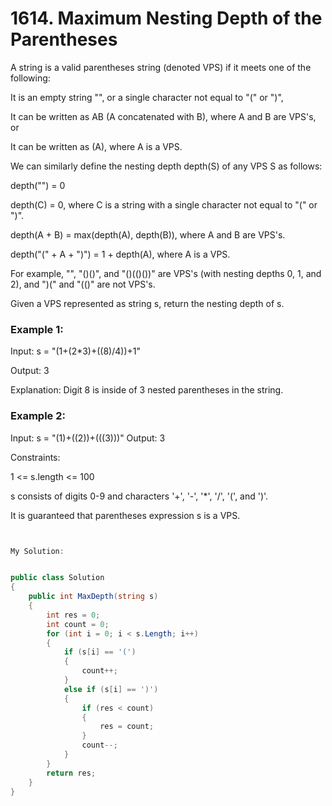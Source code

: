 # 1614. Maximum Nesting Depth of the Parentheses

A string is a valid parentheses string (denoted VPS) if it meets one of the following:

It is an empty string "", or a single character not equal to "(" or ")",

It can be written as AB (A concatenated with B), where A and B are VPS's, or

It can be written as (A), where A is a VPS.

We can similarly define the nesting depth depth(S) of any VPS S as follows:

depth("") = 0

depth(C) = 0, where C is a string with a single character not equal to "(" or ")".

depth(A + B) = max(depth(A), depth(B)), where A and B are VPS's.

depth("(" + A + ")") = 1 + depth(A), where A is a VPS.

For example, "", "()()", and "()(()())" are VPS's (with nesting depths 0, 1, and 2), and ")(" and "(()" are not VPS's.

Given a VPS represented as string s, return the nesting depth of s.

 

### Example 1:

Input: s = "(1+(2*3)+((8)/4))+1"

Output: 3

Explanation: Digit 8 is inside of 3 nested parentheses in the string.
### Example 2:

Input: s = "(1)+((2))+(((3)))"
Output: 3
 

Constraints:

1 <= s.length <= 100

s consists of digits 0-9 and characters '+', '-', '*', '/', '(', and ')'.

It is guaranteed that parentheses expression s is a VPS.


```csharp


My Solution:


public class Solution
{
    public int MaxDepth(string s)
    {
        int res = 0;
        int count = 0;
        for (int i = 0; i < s.Length; i++)
        {
            if (s[i] == '(')
            {
                count++;
            }
            else if (s[i] == ')')
            {
                if (res < count)
                {
                    res = count;
                }
                count--;
            }
        }
        return res;
    }
}


```
